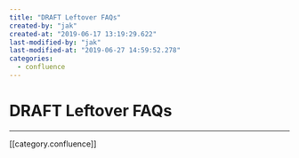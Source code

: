 ```yaml
---
title: "DRAFT Leftover FAQs"
created-by: "jak"
created-at: "2019-06-17 13:19:29.622"
last-modified-by: "jak"
last-modified-at: "2019-06-27 14:59:52.278"
categories:
  - confluence
---
```


# DRAFT Leftover FAQs


---

[[category.confluence]]
